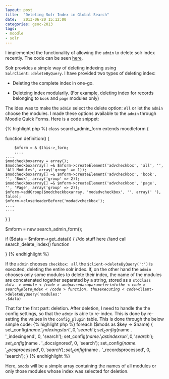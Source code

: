 ```yaml
---
layout: post
title:  "Deleting Solr Index in Global Search"
date:   2013-06-20 15:12:00
categories: gsoc-2013
tags: 
- moodle
- solr
---
```


I implemented the functionality of allowing the <code>admin</code> to delete solr index recently. The code can be seen [here][code-link].

Solr provides a simple way of deleting indexing using <code>SolrClient::deleteByQuery</code>. I have provided two types of deleting index:

- Deleting the complete index in one-go.

- Deleteing index modularily. (For example, deleting index for records belonging to <code>book</code> and <code>page</code> modules only)

The idea was to make the <code>admin</code> select the delete option: <code>All</code> or let the <code>admin</code> choose the modules. I made these options available to the <code>admin</code> through Moodle Quick Forms. Here is a code snippet:

{% highlight php %}
class search_admin_form extends moodleform {
 
  function definition() {
 
    	$mform = & $this->_form;
    	....
	....
	$modcheckboxarray = array();
	$modcheckboxarray[] =& $mform->createElement('advcheckbox', 'all', '', 'All Modules', array('group' => 1));
	$modcheckboxarray[] =& $mform->createElement('advcheckbox', 'book', '', 'Book', array('group' => 2));
	$modcheckboxarray[] =& $mform->createElement('advcheckbox', 'page', '', 'Page', array('group' => 2));
	$mform->addGroup($modcheckboxarray, 'modadvcheckbox', '', array(' '), false);
	$mform->closeHeaderBefore('modadvcheckbox');
	....
	....
  }
}
 
$mform = new search_admin_form();
 
if ($data = $mform->get_data()) {
  //do stuff here
  //and call search_delete_index() function
 
}
{% endhighlight %}

If the <code>admin</code> chooses <code>checkbox: all</code> the <code>$client->deleteByQuery('*:*')</code> is executed, deleting the entire solr index.
If, on the other hand the <code>admin</code> chooses only some modules to delete their index, the name of the modules are concatenated together separated by a string, stored as a <code>stdClass $data->module</code> and passed as a parameter into the <code>search_delete_index</code> function, thus executing <code>$client->deleteByQuery('modules:' .$data)</code>

That for the first part: deletion.
After deletion, I need to handle the the config settings, so that the <code>admin</code> is able to re-index. This is done by re-setting the values in the <code>config_plugin</code> table. This is done through the below simple code:
{% highlight php %}
foreach ($mods as $key => $name) {
        set_config($name . '_indexingstart', 0, 'search');
        set_config($name . '_indexingend', 0, 'search');
        set_config($name . '_lastindexrun', 0, 'search');
        set_config($name . '_docsignored', 0, 'search');
        set_config($name . '_docsprocessed', 0, 'search');
        set_config($name . '_recordsprocessed', 0, 'search');
}
{% endhighlight %}

Here, <code>$mods</code> will be a simple array containing the names of all modules or only those modules whose index was selected for deletion.

[code-link]: https://github.com/prateeksachan/moodle/blob/gs2/search/lib.php#L170"
